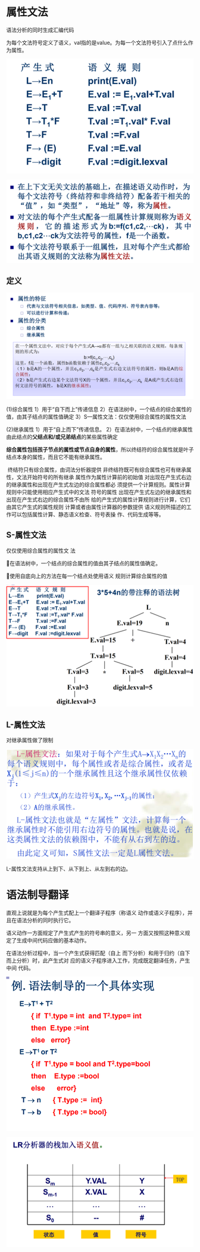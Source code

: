 # 属性文法

语法分析的同时生成汇编代码

为每个文法符号定义了语义，val指的是value。为每一个文法符号引入了点什么作为属性。

![image-20211118100626575](ch6属性文法和语法制导翻译.assets/image-20211118100626575.png)

![image-20211118100659356](ch6属性文法和语法制导翻译.assets/image-20211118100659356.png)



## 定义

![image-20211124080609404](ch6属性文法和语法制导翻译.assets/image-20211124080609404.png)

(1)综合属性
	1）用于“自下而上”传递信息
	2）在语法树中，一个结点的综合属性的值，由其子结点的属性值确定
	3）S—属性文法：仅仅使用综合属性的属性文法

(2)继承属性
	1）用于“自上而下”传递信息。
	2）在语法树中，一个结点的继承属性由此结点的**父结点和/或兄弟结点**的某些属性确定



**综合属性包括孩子节点的属性或节点自身的属性**，所以终结符的综合属性就是叶子结点本身的属性，而且它不能有继承属性。

​	终结符只有综合属性，由词法分析器提供 
​	非终结符既可有综合属性也可有继承属性，文法开始符号的所有继承 属性作为属性计算前的初始值 
​	对出现在产生式右边的继承属性和出现在产生式左边的综合属性都必 须提供一个计算规则。属性计算规则中只能使用相应产生式中的文法 符号的属性 
​	出现在产生式左边的继承属性和出现在产生式右边的综合属性不由所 给的产生式的属性计算规则进行计算，它们由其它产生式的属性规则 计算或者由属性计算器的参数提供 
​	语义规则所描述的工作可以包括属性计算、静态语义检查、符号表操 作、代码生成等等。



## S-属性文法

仅仅使用综合属性的属性文 法 

在语法树中，一个结点的综合属性的值由其子结点的属性值确定。 

使用自底向上的方法在每一个结点处使用语义 规则计算综合属性的值

![image-20211124082910745](ch6属性文法和语法制导翻译.assets/image-20211124082910745.png)



## L-属性文法

对继承属性做了限制

![image-20211124083833072](ch6属性文法和语法制导翻译.assets/image-20211124083833072.png)

L-属性文法支持从上到下、从下到上、从左到右的边。



# 语法制导翻译

直观上说就是为每个产生式配上一个翻译子程序（称语义 动作或语义子程序），并且在语法分析的同时执行它。

语义动作一方面规定了产生式产生的符号串的意义，另一 方面又按照这种意义规定了生成中间代码应做的基本动作。

在语法分析过程中，当一个产生式获得匹配（自上 而下分析）和用于归约（自下而上分析）时，此产生式对 应的语义子程序进入工作，完成既定翻译任务，产生中间 代码。

![image-20211124085440690](ch6属性文法和语法制导翻译.assets/image-20211124085440690.png)

![image-20211124085509691](ch6属性文法和语法制导翻译.assets/image-20211124085509691.png)





